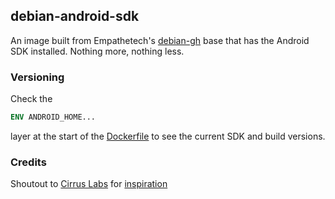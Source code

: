 ## debian-android-sdk

An image built from Empathetech's [debian-gh](../debian-gh/Dockerfile) base that has the Android SDK installed. Nothing more, nothing less.

### Versioning

Check the 

```Dockerfile
ENV ANDROID_HOME...
```

layer at the start of the [Dockerfile](Dockerfile) to see the current SDK and build versions.

### Credits

Shoutout to [Cirrus Labs](https://github.com/cirruslabs/) for [inspiration](https://github.com/cirruslabs/docker-images-android/tree/master/sdk/tools/Dockerfile)